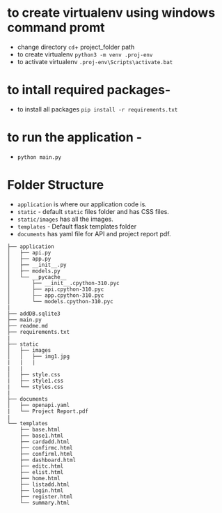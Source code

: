 # to create virtualenv using windows command promt
- change directory `cd`+ project_folder path
- to create virtualenv `python3 -m venv .proj-env`
- to activate virtualenv `.proj-env\Scripts\activate.bat`

# to intall required packages-
- to install all packages `pip install -r requirements.txt`
# to run the application -
- `python main.py`

# Folder Structure
- `application` is where our application code is.
- `static` - default `static` files folder and has CSS files. 
- `static/images` has all the images.
- `templates` - Default flask templates folder
- `documents` has yaml file for API and project report pdf.


```
├── application
│   ├── api.py
│   ├── app.py
│   ├── __init__.py
│   ├── models.py
│   └── __pycache__
│       ├── __init__.cpython-310.pyc
│       ├── api.cpython-310.pyc
│       ├── app.cpython-310.pyc
│       └── models.cpython-310.pyc
|
├── addDB.sqlite3
├── main.py
├── readme.md
├── requirements.txt
|
├── static
│   ├── images
│   │   ├── img1.jpg
|   |   |
|   |
│   ├── style.css
|   ├── style1.css
|   └── styles.css
|
├── documents
│   ├── openapi.yaml
|   └── Project Report.pdf
|
└── templates
    ├── base.html
    ├── base1.html
    ├── cardadd.html
    ├── confirmc.html
    ├── confirml.html
    ├── dashboard.html
    ├── editc.html
    ├── elist.html
    ├── home.html
    ├── listadd.html
    ├── login.html
    ├── register.html
    └── summary.html
```